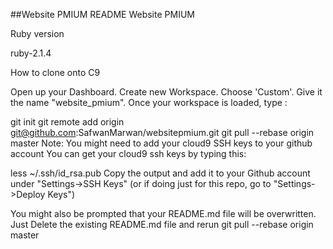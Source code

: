 ##Website PMIUM README
Website PMIUM

Ruby version

ruby-2.1.4

How to clone onto C9

Open up your Dashboard. Create new Workspace. Choose 'Custom'. Give it the name "website_pmium". Once your workspace is loaded, type :

git init
git remote add origin git@github.com:SafwanMarwan/websitepmium.git
git pull --rebase origin master
Note: You might need to add your cloud9 SSH keys to your github account You can get your cloud9 ssh keys by typing this:

less ~/.ssh/id_rsa.pub
Copy the output and add it to your Github account under "Settings->SSH Keys" (or if doing just for this repo, go to "Settings->Deploy Keys")

You might also be prompted that your README.md file will be overwritten. Just Delete the existing README.md file and rerun git pull --rebase origin master